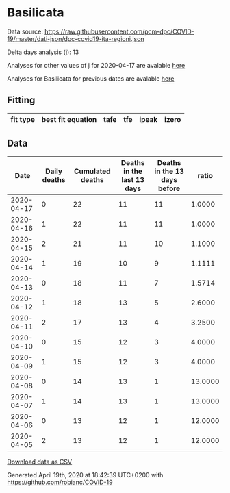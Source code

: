# Basilicata

Data source: https://raw.githubusercontent.com/pcm-dpc/COVID-19/master/dati-json/dpc-covid19-ita-regioni.json

Delta days analysis (j): 13

Analyses for other values of j for 2020-04-17 are avalable [here](../2020-04-17/README.md)

Analyses for Basilicata for previous dates are avalable [here](../README.md)

## Fitting 
|fit type|best fit equation|tafe|tfe|ipeak|izero|
|-------|-----|--------|------|---|---|

## Data
|Date|Daily deaths|Cumulated deaths|Deaths in the last 13 days|Deaths in the 13 days before|ratio|
|----|----------|-----------|-------|--------------------|-----|
|2020-04-17|0|22|11|11|1.0000|
|2020-04-16|1|22|11|11|1.0000|
|2020-04-15|2|21|11|10|1.1000|
|2020-04-14|1|19|10|9|1.1111|
|2020-04-13|0|18|11|7|1.5714|
|2020-04-12|1|18|13|5|2.6000|
|2020-04-11|2|17|13|4|3.2500|
|2020-04-10|0|15|12|3|4.0000|
|2020-04-09|1|15|12|3|4.0000|
|2020-04-08|0|14|13|1|13.0000|
|2020-04-07|1|14|13|1|13.0000|
|2020-04-06|0|13|12|1|12.0000|
|2020-04-05|2|13|12|1|12.0000|

[Download data as CSV](COVID-19_basilicata_j13_2020-04-17.csv)

Generated April 19th, 2020 at 18:42:39 UTC+0200 with https://github.com/robianc/COVID-19
